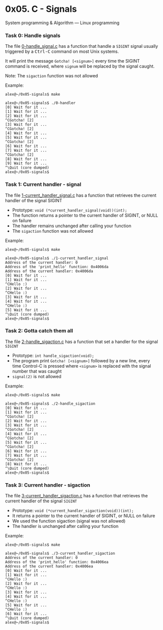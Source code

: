 # 0x05. C - Signals

System programming & Algorithm ― Linux programming

### Task 0: Handle signals

The file [0-handle_signal.c](0-handle_signal.c) has a function that handle
a `SIGINT` signal usually triggered by a <kbd>Ctrl-C</kbd> command on most
Unix systems.

It will print the message `Gotcha! [<signum>]` every time the SIGINT command
is received, where `signum` will be replaced by the signal caught.

Note: The `sigaction` function was not allowed

Example:

    alex@~/0x05-signals$ make

    alex@~/0x05-signals$ ./0-handler 
    [0] Wait for it ...
    [1] Wait for it ...
    [2] Wait for it ...
    ^CGotcha! [2]
    [3] Wait for it ...
    ^CGotcha! [2]
    [4] Wait for it ...
    [5] Wait for it ...
    ^CGotcha! [2]
    [6] Wait for it ...
    [7] Wait for it ...
    ^CGotcha! [2]
    [8] Wait for it ...
    [9] Wait for it ...
    ^\Quit (core dumped)
    alex@~/0x05-signals$

### Task 1: Current handler - signal

The file [1-current_handler_signal.c](1-current_handler_signal.c) has a function
that retrieves the current handler of the signal SIGINT

- Prototype: `void (*current_handler_signal(void))(int);`
- The function returns a pointer to the current handler of SIGINT, or NULL on failure
- The handler remains unchanged after calling your function
- The `sigaction` function was not allowed 

Example:

    alex@~/0x05-signals$ make

    alex@~/0x05-signals$ ./1-current_handler_signal
    Address of the current handler: 0
    Address of the 'print_hello' function: 0x4006da
    Address of the current handler: 0x4006da
    [0] Wait for it ...
    [1] Wait for it ...
    ^CHello :)
    [2] Wait for it ...
    ^CHello :)
    [3] Wait for it ...
    [4] Wait for it ...
    ^CHello :)
    [5] Wait for it ...
    ^\Quit (core dumped)
    alex@~/0x05-signals$

### Task 2: Gotta catch them all

The file [2-handle_sigaction.c](2-handle_sigaction.c) has a function that set a
handler for the signal `SIGINT`

- Prototype: `int handle_sigaction(void);`
- The program print `Gotcha! [<signum>]` followed by a new line, every time
Control-C is pressed  where `<signum>` is replaced with the signal number that
was caught
- `signal(2)` is not allowed

Example:

    alex@~/0x05-signals$ make

    alex@~/0x05-signals$ ./2-handle_sigaction 
    [0] Wait for it ...
    [1] Wait for it ...
    ^CGotcha! [2]
    [2] Wait for it ...
    [3] Wait for it ...
    ^CGotcha! [2]
    [4] Wait for it ...
    ^CGotcha! [2]
    [5] Wait for it ...
    ^CGotcha! [2]
    [6] Wait for it ...
    [7] Wait for it ...
    ^CGotcha! [2]
    [8] Wait for it ...
    ^\Quit (core dumped)
    alex@~/0x05-signals$
 
### Task 3: Current handler - sigaction

The file [3-current_handler_sigaction.c](3-current_handler_sigaction.c) has a
function that retrieves the current handler of the signal `SIGINT`

- Prototype: `void (*current_handler_sigaction(void))(int);`
- It returns a pointer to the current handler of SIGINT, or NULL on failure
- We used the function sigaction (signal was not allowed)
- The handler is unchanged after calling your function

Example:

    alex@~/0x05-signals$ make
	
    alex@~/0x05-signals$ ./3-current_handler_sigaction 
    Address of the current handler: 0
    Address of the 'print_hello' function: 0x4006ea
    Address of the current handler: 0x4006ea
    [0] Wait for it ...
    [1] Wait for it ...
    ^CHello :)
    [2] Wait for it ...
    ^CHello :)
    [3] Wait for it ...
    [4] Wait for it ...
    ^CHello :)
    [5] Wait for it ...
    ^CHello :)
    [6] Wait for it ...
    ^\Quit (core dumped)
    alex@~/0x05-signals$
